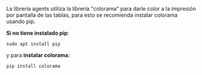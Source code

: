 La librería agents utiliza la librería "colorama" para darle color a la impresión por pantalla de las tablas, para esto se recomienda instalar colorama usando pip.

**Si no tiene instalado pip**:
```
sudo apt install pip
```
y para **instalar colorama:**
```
pip install colorama
```
